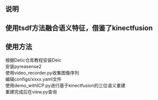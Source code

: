 ## 说明
使用tsdf方法融合语义特征，借鉴了kinectfusion<br>
---
## 使用方法
根据Detic仓库教程安装Deic<br>
安装pyreasense2<br>
使用video_recorder.py收集图像序列<br>
编辑configs/xxxx.yaml文件<br>
使用demo_withICP.py进行基于kinectfusion的三位语义重建<br>
重建完成后在view.py查询<br>
